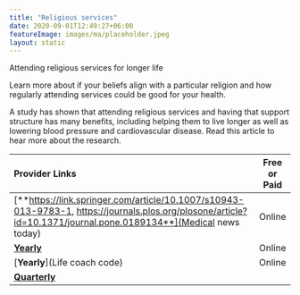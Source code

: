 ```yaml
---
title: "Religious services"
date: 2020-09-01T12:49:27+06:00
featureImage: images/ma/placeholder.jpeg
layout: static
---
```


Attending religious services for longer life

Learn more about if your beliefs align with a particular religion and how regularly attending services could be good for your health.

A study has shown that attending religious services and having that support structure has many benefits, including helping them to live longer as well as lowering blood pressure and cardiovascular disease. Read this article to hear more about the research.

| Provider Links      | Free or Paid  |  
| :-----------          | :--------------:      |  
| [**https://link.springer.com/article/10.1007/s10943-013-9783-1, https://journals.plos.org/plosone/article?id=10.1371/journal.pone.0189134**](Medical news today) | Online | 
| [**Yearly**](Nature) | Online | 
| [**Yearly**](Life coach code) | Online | 
| [**Quarterly**]() |  | 
  

<br/><br/>






